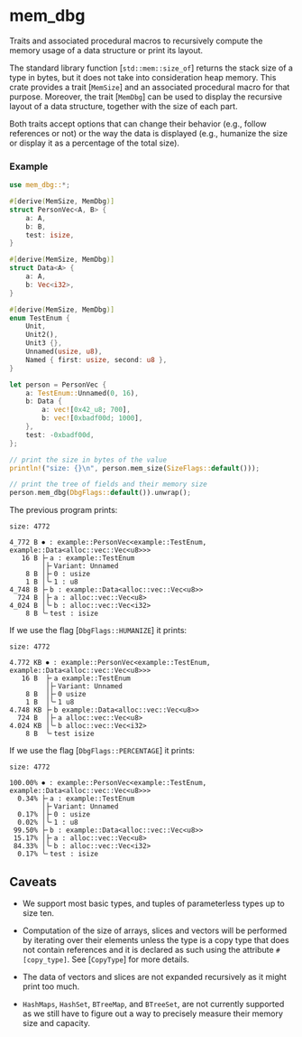 # mem_dbg

Traits and associated procedural macros to recursively compute the memory usage of a data structure or print its layout.

The standard library function [`std::mem::size_of`] returns the stack size of a type in bytes, but
it does not take into consideration heap memory. This crate provides a trait [`MemSize`] and an associated procedural macro
for that purpose. Moreover, the trait [`MemDbg`] can be used to display the recursive layout of a data structure, together
with the size of each part.

Both traits accept options that can change their behavior (e.g., follow references or not) or 
the way the data is displayed (e.g., humanize the size or display it as a percentage of the total size).

### Example
```rust
use mem_dbg::*;

#[derive(MemSize, MemDbg)]
struct PersonVec<A, B> {
    a: A,
    b: B,
    test: isize,
}

#[derive(MemSize, MemDbg)]
struct Data<A> {
    a: A,
    b: Vec<i32>,
}

#[derive(MemSize, MemDbg)]
enum TestEnum {
    Unit,
    Unit2(),
    Unit3 {},
    Unnamed(usize, u8),
    Named { first: usize, second: u8 },
}

let person = PersonVec {
    a: TestEnum::Unnamed(0, 16),
    b: Data {
        a: vec![0x42_u8; 700],
        b: vec![0xbadf00d; 1000],
    },
    test: -0xbadf00d,
};

// print the size in bytes of the value
println!("size: {}\n", person.mem_size(SizeFlags::default()));

// print the tree of fields and their memory size
person.mem_dbg(DbgFlags::default()).unwrap();
```

The previous program prints:
```text
size: 4772

4_772 B ⏺ : example::PersonVec<example::TestEnum, example::Data<alloc::vec::Vec<u8>>>
   16 B ├╴a : example::TestEnum
        │├╴Variant: Unnamed
    8 B │├╴0 : usize
    1 B │╰╴1 : u8
4_748 B ├╴b : example::Data<alloc::vec::Vec<u8>>
  724 B │├╴a : alloc::vec::Vec<u8>
4_024 B │╰╴b : alloc::vec::Vec<i32>
    8 B ╰╴test : isize
```
If we use the flag [`DbgFlags::HUMANIZE`] it prints:
```text
size: 4772

4.772 KB ⏺ : example::PersonVec<example::TestEnum, example::Data<alloc::vec::Vec<u8>>>
   16 B  ├╴a example::TestEnum
         │├╴Variant: Unnamed
    8 B  │├╴0 usize
    1 B  │╰╴1 u8
4.748 KB ├╴b example::Data<alloc::vec::Vec<u8>>
  724 B  │├╴a alloc::vec::Vec<u8>
4.024 KB │╰╴b alloc::vec::Vec<i32>
    8 B  ╰╴test isize
```
If we use the flag [`DbgFlags::PERCENTAGE`] it prints:
```text
size: 4772

100.00% ⏺ : example::PersonVec<example::TestEnum, example::Data<alloc::vec::Vec<u8>>>
  0.34% ├╴a : example::TestEnum
        │├╴Variant: Unnamed
  0.17% │├╴0 : usize
  0.02% │╰╴1 : u8
 99.50% ├╴b : example::Data<alloc::vec::Vec<u8>>
 15.17% │├╴a : alloc::vec::Vec<u8>
 84.33% │╰╴b : alloc::vec::Vec<i32>
  0.17% ╰╴test : isize
```

## Caveats

* We support most basic types, and tuples of parameterless types up to size ten.

* Computation of the size of arrays, slices and vectors will be performed by iterating over their elements
  unless the type is a copy type that does not contain references and it is declared as such using
  the attribute `#[copy_type]`. See [`CopyType`] for more details.

* The data of vectors and slices are not expanded recursively as it might print too much.

* `HashMaps`, `HashSet`, `BTreeMap`, and `BTreeSet`,  are not currently supported as we still 
  have to figure out a way to precisely measure their memory size and capacity.